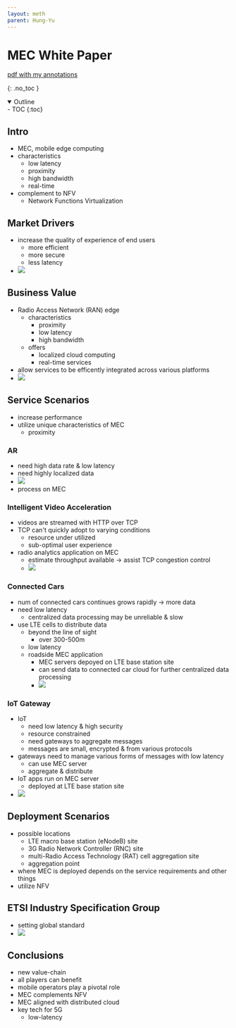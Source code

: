 ```yaml
---
layout: meth
parent: Hung-Yu
---
```

# MEC White Paper
[pdf with my annotations](etsi_wp11_mec_a_key_technology_towards_5g.pdf)

{: .no_toc }

<details open markdown="block">
  <summary>
    Outline
  </summary>
- TOC
{:toc}
</details>

## Intro
- MEC, mobile edge computing
- characteristics
	- low latency
	- proximity
	- high bandwidth
	- real-time
- complement to NFV
	- Network Functions Virtualization

## Market Drivers
- increase the quality of experience of end users
	- more efficient
	- more secure
	- less latency
- ![](https://i.imgur.com/BODTSaG.png)

## Business Value
- Radio Access Network (RAN) edge
	- characteristics
		- proximity
		- low latency
		- high bandwidth
	- offers
		- localized cloud computing
		- real-time services
- allow services to be efficently integrated across various platforms
- ![](https://i.imgur.com/08y6FBz.png)

## Service Scenarios
- increase performance
- utilize unique characteristics of MEC
	- proximity

### AR
- need high data rate & low latency
- need highly localized data
- ![](https://i.imgur.com/x8YnZcM.png)
- process on MEC

### Intelligent Video Acceleration
- videos are streamed with HTTP over TCP
- TCP can't quickly adopt to varying conditions
	- resource under utilized
	- sub-optimal user experience
- radio analytics application on MEC
	- estimate throughput available -> assist TCP congestion control
	- ![](https://i.imgur.com/WEDSJyi.png)

### Connected Cars
- num of connected cars continues grows rapidly -> more data
- need low latency
	- centralized data processing may be unreliable & slow
- use LTE cells to distribute data
	- beyond the line of sight
		- over 300-500m
	- low latency
	- roadside MEC application
		- MEC servers depoyed on LTE base station site
		- can send data to connected car cloud for further centralized data processing
		- ![](https://i.imgur.com/SPnbeTc.png)

### IoT Gateway
- IoT
	- need low latency & high security
	- resource constrained
	- need gateways to aggregate messages
	- messages are small, encrypted & from various protocols
- gateways need to manage various forms of messages with low latency
	- can use MEC server
	- aggregate & distribute
- IoT apps run on MEC server
	- deployed at LTE base station site
- ![](https://i.imgur.com/z8ANKcu.png)

## Deployment Scenarios
- possible locations
	- LTE macro base station (eNodeB) site
	- 3G Radio Network Controller (RNC) site
	- multi-Radio Access Technology (RAT) cell aggregation site
	- aggregation point
- where MEC is deployed depends on the service requirements and other things
- utilize NFV

## ETSI Industry Specification Group
- setting global standard
- ![](https://i.imgur.com/q3S8Tmu.png)

## Conclusions
- new value-chain
- all players can benefit
- mobile operators play a pivotal role
- MEC complements NFV
- MEC aligned with distributed cloud
- key tech for 5G
	- low-latency